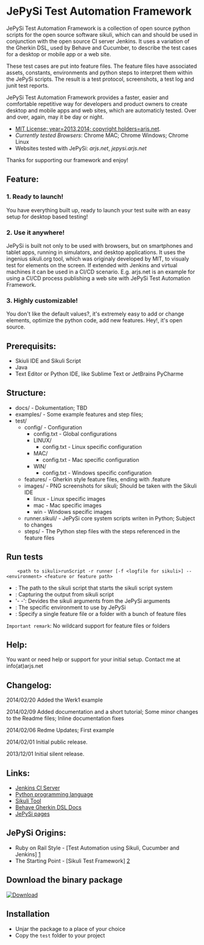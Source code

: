 JePySi Test Automation Framework
=======

JePySi Test Automation Framework is a collection of open source python scripts for the open source software sikuli, which can and should be used in conjunction with the open source CI server Jenkins. It uses a variation of the Gherkin DSL, used by Behave and Cucumber, to describe the test cases for a desktop or mobile app or a web site.

These test cases are put into feature files. The feature files have associated assets, constants, environments and python steps to interpret them within the JePySi scripts. The result is a test protocol, screenshots, a test log and junit test reports.

JePySi Test Automation Framework provides a faster, easier and comfortable repetitive way for developers and product owners to create desktop and mobile apps and web sites, which are automaticly tested. Over and over, again, may it be day or night.

- [MIT License; year=2013,2014; copyright holders=arjs.net][0].
- *Currently tested Browsers*: Chrome MAC; Chrome Windows; Chrome Linux
- Websites tested with JePySi: *arjs.net*, *jepysi.arjs.net*

Thanks for supporting our framework and enjoy!

## Feature:

### 1. Ready to launch!
You have everything built up, ready to launch your test suite with an easy setup for desktop based testing!
### 2. Use it anywhere!
JePySi is built not only to be used with browsers, but on smartphones and tablet apps, running in simulators, and desktop applications. It uses the ingenius sikuli.org tool, which was originaly developed by MIT, to visualy test for elements on the screen. If extended with Jenkins and virtual machines it can be used in a CI/CD scenario. E.g. arjs.net is an example for using a CI/CD process publishing a web site with JePySi Test Automation Framework.
### 3. Highly customizable!
You don't like the default values?, it's extremely easy to add or change elements, optimize the python code, add new features. Hey!, it's open source.

## Prerequisits:

+ Skiuli IDE and Sikuli Script
+ Java
+ Text Editor or Python IDE, like Sublime Text or JetBrains PyCharme

## Structure:

* docs/ - Dokumentation; TBD
* examples/ - Some example features and step files;
* test/
	+ config/ - Configuration
  		+ config.txt - Global configurations
  		+ LINUX/
    		+ config.txt - Linux specific configuration
  		+ MAC/
    		+ config.txt - Mac specific configuration
  		+ WIN/
    		+ config.txt - Windows specific configuration
	+ features/ - Gherkin style feature files, ending with .feature
	+ images/ - PNG screenshots for sikuli; Should be taken with the Sikuli IDE
		+ linux - Linux specific images
		+ mac - Mac specific images
		+ win - Windows specific images
	+ runner.sikuli/ - JePySi core system scripts writen in Python; Subject to changes
	+ steps/ - The Python step files with the steps referenced in the feature files

## Run tests

		<path to sikuli>runScript -r runner [-f <logfile for sikuli>] -- <environment> <feature or feature path>

- <path to sikuli>: The path to the sikuli script that starts the sikuli script system
- <logfile for sikuli>: Capturing the output from sikuli script
- '- -': Devides the sikuli arguments from the JePySi arguments
- <environment>: The specific environment to use by JePySi
- <feature or feature path>: Specify a single feature file or a folder with a bunch of feature files

`Important remark`: No wildcard support for feature files or folders
	 

## Help:

You want or need help or support for your initial setup. Contact me at info(at)arjs.net

## Changelog:

2014/02/20	Added the Werk1 example

2014/02/09	Added documentation and a short tutorial; Some minor changes to the Readme files; Inline documentation fixes

2014/02/06	Redme Updates; First example

2014/02/01	Initial public release.

2013/12/01	Initial silent release.

## Links:

+ [Jenkins CI Server](http://jenkins-ci.org)
+ [Python programming language](http://python.org)
+ [Sikuli Tool](http://sikuli.org)
+ [Behave Gherkin DSL Docs](http://docs.behat.org/guides/1.gherkin.html)
+ [JePySi pages](http://jepysi.arjs.net)

## JePySi Origins:

+ Ruby on Rail Style - [Test Automation using Sikuli, Cucumber and Jenkins] [1]
+ The Starting Point - [Sikuli Test Framework] [2]

## Download the binary package

[ ![Download](https://api.bintray.com/packages/alexrjs/generic/JePySi/images/download.png) ](http://dl.bintray.com/alexrjs/generic/JePySi/)

## Installation
- Unjar the package to a place of your choice
- Copy the `test` folder to your project

[0]: http://opensource.org/licenses/mit-license.html
[1]: http://prezi.com/arubpcolpmzv/?utm_campaign=share&utm_medium=copy&rc=ex0share
[2]: http://www.youtube.com/watch?v=z_WTpH9XvYA
